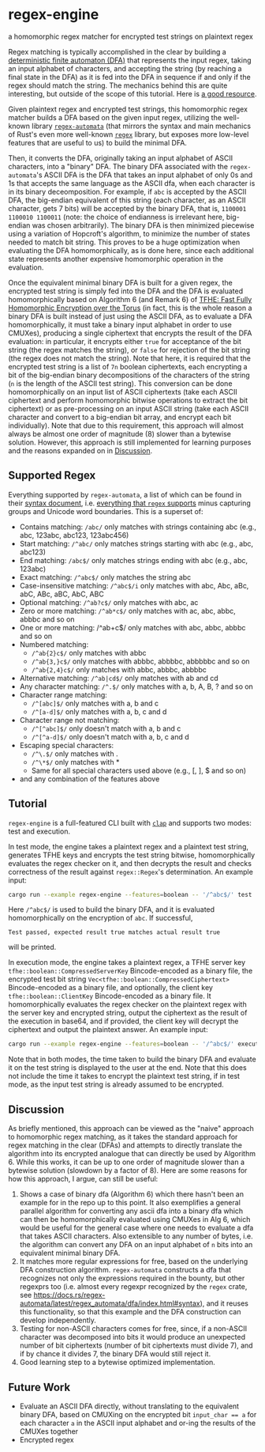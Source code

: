 # regex-engine
a homomorphic regex matcher for encrypted test strings on plaintext regex

Regex matching is typically accomplished in the clear by building a [deterministic finite automaton (DFA)](https://en.wikipedia.org/wiki/Deterministic_finite_automaton) that represents the input regex, taking an input alphabet of characters, and accepting the string (by reaching a final state in the DFA) as it is fed into the DFA in sequence if and only if the regex should match the string.
The mechanics behind this are quite interesting, but outside of the scope of this tutorial. Here is [a good resource](https://swtch.com/~rsc/regexp/regexp1.html).

Given plaintext regex and encrypted test strings, this homomorphic regex matcher builds a DFA based on the given input regex, utilizing the well-known library [`regex-automata`](https://docs.rs/regex-automata/0.1.10/regex_automata/) (that mirrors the syntax and main mechanics of Rust's even more well-known [`regex`](https://docs.rs/regex/latest/regex/) library, but exposes more low-level features that are useful to us) to build the minimal DFA.

Then, it converts the DFA, originally taking an input alphabet of ASCII characters, into a "binary" DFA. The binary DFA associated with the `regex-automata`'s ASCII DFA is the DFA that takes an input alphabet of only 0s and 1s that accepts the same language as the ASCII dfa, when each character is in its binary deceomposition.
For example, if `abc` is accepted by the ASCII DFA, the big-endian equivalent of this string (each character, as an ASCII character, gets 7 bits) will be accepted by the binary DFA, that is, `1100001 1100010 1100011` (note: the choice of endianness is irrelevant here, big-endian was chosen arbitrarily).
The binary DFA is then minimized piecewise using a variation of Hopcroft's algorithm, to minimize the number of states needed to match bit string.
This proves to be a huge optimization when evaluating the DFA homomorphically, as is done here, since each additional state represents another expensive homomorphic operation in the evaluation.

Once the equivalent minimal binary DFA is built for a given regex, the encrypted test string is simply fed into the DFA and the DFA is evaluated homomorphically based on Algorithm 6 (and Remark 6) of [TFHE: Fast Fully Homomorphic Encryption over the Torus](https://eprint.iacr.org/2018/421.pdf) (in fact, this is the whole reason a binary DFA is built instead of just using the ASCII DFA, as to evaluate a DFA homomorphically, it must take a binary input alphabet in order to use CMUXes), producing a single ciphertext that encrypts the result of the DFA evaluation: in particular, it encrypts either `true` for acceptance of the bit string (the regex matches the string), or `false` for rejection of the bit string (the regex does not match the string).
Note that here, it is required that the encrypted test string is a list of `7n` boolean ciphertexts, each encrypting a bit of the big-endian binary decompositions of the characters of the string (`n` is the length of the ASCII test string).
This conversion can be done homomorphically on an input list of ASCII ciphertexts (take each ASCII ciphertext and perform homomorphic bitwise operations to extract the bit ciphertext) or as pre-processing on an input ASCII string (take each ASCII character and convert to a big-endian bit array, and encrypt each bit individually).
Note that due to this requirement, this approach will almost always be almost one order of magnitude (8) slower than a bytewise solution.
However, this approach is still implemented for learning purposes and the reasons expanded on in [Discussion](#discussion).

## Supported Regex

Everything supported by `regex-automata`, a list of which can be found in their [syntax document](https://docs.rs/regex-automata/latest/regex_automata/dfa/index.html#syntax), i.e. [everything that `regex` supports](https://docs.rs/regex/1.7.3/regex/#syntax) minus capturing groups and Unicode word boundaries. This is a superset of:

- Contains matching: `/abc/` only matches with strings containing abc (e.g., abc, 123abc, abc123, 123abc456)
- Start matching: `/^abc/` only matches strings starting with abc (e.g., abc, abc123)
- End matching: `/abc$/` only matches strings ending with abc (e.g., abc, 123abc)
- Exact matching: `/^abc$/` only matches the string abc
- Case-insensitive matching: `/^abc$/i` only matches with abc, Abc, aBc, abC, ABc, aBC, AbC, ABC
- Optional matching: `/^ab?c$/` only matches with abc, ac
- Zero or more matching: `/^ab*c$/` only matches with ac, abc, abbc, abbbc and so on
- One or more matching: /^ab+c$/ only matches with abc, abbc, abbbc and so on
- Numbered matching: 
  * `/^ab{2}c$/` only matches with abbc
  * `/^ab{3,}c$/` only matches with abbbc, abbbbc, abbbbbc and so on
  * `/^ab{2,4}c$/` only matches with abbc, abbbc, abbbbc
- Alternative matching: `/^ab|cd$/` only matches with ab and cd
- Any character matching: `/^.$/` only matches with a, b, A, B, ? and so on
- Character range matching: 
  * `/^[abc]$/` only matches with a, b and c
  * `/^[a-d]$/` only matches with a, b, c and d
- Character range not matching: 
  * `/^[^abc]$/` only doesn't match with a, b and c
  * `/^[^a-d]$/` only doesn't match with a, b, c and d
- Escaping special characters: 
  * `/^\.$/` only matches with .
  * `/^\*$/` only matches with *
  * Same for all special characters used above (e.g., [, ], $ and so on)
- and any combination of the features above

## Tutorial

`regex-engine` is a full-featured CLI built with [`clap`](https://docs.rs/clap/latest/clap/) and supports two modes: test and execution.

In test mode, the engine takes a plaintext regex and a plaintext test string, generates TFHE keys and encrypts the test string bitwise, homomorphically evaluates the regex checker on it, and then decrypts the result and checks correctness of the result against `regex::Regex`'s determination. An example input:

```sh
cargo run --example regex-engine --features=boolean -- '/^abc$/' test 'abc'
```

Here `/^abc$/` is used to build the binary DFA, and it is evaluated homomorphically on the encryption of `abc`. If successful, 

```
Test passed, expected result true matches actual result true
```

will be printed.

In execution mode, the engine takes a plaintext regex, a TFHE server key `tfhe::boolean::CompressedServerKey` Bincode-encoded as a binary file, the encrypted test bit string `Vec<tfhe::boolean::CompressedCiphertext>` Bincode-encoded as a binary file, and optionally, the client key `tfhe::boolean::ClientKey` Bincode-encoded as a binary file. It homomorphically evaluates the regex checker on the plaintext regex with the server key and encrypted string, output the ciphertext as the result of the execution in base64, and if provided, the client key will decrypt the ciphertext and output the plaintext answer. An example input:

```sh
cargo run --example regex-engine --features=boolean -- '/^abc$/' execution 'server_key.bin' 'encrypted_string.bin' --client-key-file 'client_key.bin'
```

Note that in both modes, the time taken to build the binary DFA and evaluate it on the test string is displayed to the user at the end. Note that this does not include the time it takes to encrypt the plaintext test string, if in test mode, as the input test string is already assumed to be encrypted.

## Discussion

As briefly mentioned, this approach can be viewed as the "naive" approach to homomorphic regex matching, as it takes the standard approach for regex matching in the clear (DFAs) and attempts to directly translate the algorithm into its encrypted analogue that can directly be used by Algorithm 6. While this works, it can be up to one order of magnitude slower than a bytewise solution (slowdown by a factor of 8). Here are some reasons for how this approach, I argue, can still be useful:

1. Shows a case of binary dfa (Algorithm 6) which there hasn't been an example for in the repo up to this point. It also exemplifies a general parallel algorithm for converting any ascii dfa into a binary dfa which can then be homomorphically evaluated using CMUXes in Alg 6, which would be useful for the general case where one needs to evaluate a dfa that takes ASCII characters. Also extensible to any number of bytes, i.e. the algorithm can convert any DFA on an input alphabet of `n` bits into an equivalent minimal binary DFA.
2. It matches more regular expressions for free, based on the underlying DFA construction algorithm. `regex-automata` constructs a dfa that recognizes not only the expressions required in the bounty, but other regexprs too (i.e. almost every regexpr recognized by the `regex` crate, see https://docs.rs/regex-automata/latest/regex_automata/dfa/index.html#syntax), and it reuses this functionality, so that this example and the DFA construction can develop independently.
3. Testing for non-ASCII characters comes for free, since, if a non-ASCII character was decomposed into bits it would produce an unexpected number of bit ciphertexts (number of bit ciphertexts must divide 7), and if by chance it divides 7, the binary DFA would still reject it.
4. Good learning step to a bytewise optimized implementation.

## Future Work

- Evaluate an ASCII DFA directly, without translating to the equivalent binary DFA, based on CMUXing on the encrypted bit `input_char == a` for each character `a` in the ASCII input alphabet and or-ing the results of the CMUXes together
- Encrypted regex

